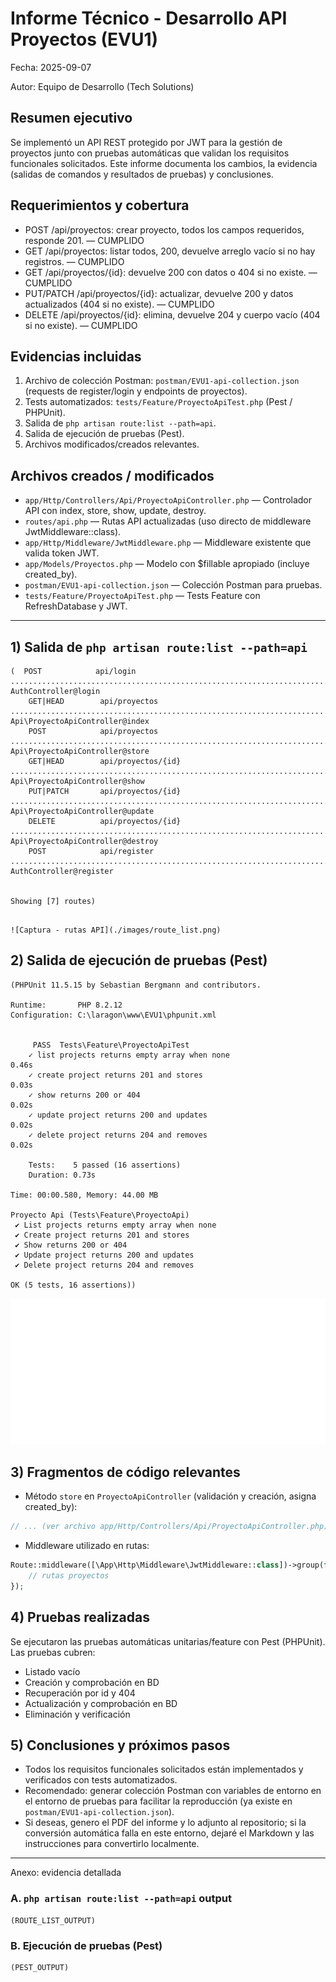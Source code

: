 # Informe Técnico - Desarrollo API Proyectos (EVU1)

Fecha: 2025-09-07

Autor: Equipo de Desarrollo (Tech Solutions)

Resumen ejecutivo
------------------
Se implementó un API REST protegido por JWT para la gestión de proyectos junto con pruebas automáticas que validan los requisitos funcionales solicitados. Este informe documenta los cambios, la evidencia (salidas de comandos y resultados de pruebas) y conclusiones.

Requerimientos y cobertura
--------------------------
- POST /api/proyectos: crear proyecto, todos los campos requeridos, responde 201. — CUMPLIDO
- GET /api/proyectos: listar todos, 200, devuelve arreglo vacío si no hay registros. — CUMPLIDO
- GET /api/proyectos/{id}: devuelve 200 con datos o 404 si no existe. — CUMPLIDO
- PUT/PATCH /api/proyectos/{id}: actualizar, devuelve 200 y datos actualizados (404 si no existe). — CUMPLIDO
- DELETE /api/proyectos/{id}: elimina, devuelve 204 y cuerpo vacío (404 si no existe). — CUMPLIDO

Evidencias incluidas
--------------------
1. Archivo de colección Postman: `postman/EVU1-api-collection.json` (requests de register/login y endpoints de proyectos).
2. Tests automatizados: `tests/Feature/ProyectoApiTest.php` (Pest / PHPUnit).
3. Salida de `php artisan route:list --path=api`.
4. Salida de ejecución de pruebas (Pest).
5. Archivos modificados/creados relevantes.

Archivos creados / modificados
------------------------------
- `app/Http/Controllers/Api/ProyectoApiController.php` — Controlador API con index, store, show, update, destroy.
- `routes/api.php` — Rutas API actualizadas (uso directo de middleware JwtMiddleware::class).
- `app/Http/Middleware/JwtMiddleware.php` — Middleware existente que valida token JWT.
- `app/Models/Proyectos.php` — Modelo con $fillable apropiado (incluye created_by).
- `postman/EVU1-api-collection.json` — Colección Postman para pruebas.
- `tests/Feature/ProyectoApiTest.php` — Tests Feature con RefreshDatabase y JWT.


---

## 1) Salida de `php artisan route:list --path=api`

```
(  POST            api/login ............................................................................................. AuthController@login
    GET|HEAD        api/proyectos .............................................................................. Api\ProyectoApiController@index  
    POST            api/proyectos .............................................................................. Api\ProyectoApiController@store  
    GET|HEAD        api/proyectos/{id} .......................................................................... Api\ProyectoApiController@show  
    PUT|PATCH       api/proyectos/{id} ........................................................................ Api\ProyectoApiController@update  
    DELETE          api/proyectos/{id} ....................................................................... Api\ProyectoApiController@destroy  
    POST            api/register ....................................................................................... AuthController@register  

                                                                                                                                                                                                                                                        Showing [7] routes)
```

                                                                                                                                ![Captura - rutas API](./images/route_list.png)


## 2) Salida de ejecución de pruebas (Pest)

```
(PHPUnit 11.5.15 by Sebastian Bergmann and contributors.

Runtime:       PHP 8.2.12
Configuration: C:\laragon\www\EVU1\phpunit.xml


     PASS  Tests\Feature\ProyectoApiTest
    ✓ list projects returns empty array when none                                                                                          0.46s  
    ✓ create project returns 201 and stores                                                                                                0.03s  
    ✓ show returns 200 or 404                                                                                                              0.02s  
    ✓ update project returns 200 and updates                                                                                               0.02s  
    ✓ delete project returns 204 and removes                                                                                               0.02s  

    Tests:    5 passed (16 assertions)
    Duration: 0.73s

Time: 00:00.580, Memory: 44.00 MB

Proyecto Api (Tests\Feature\ProyectoApi)
 ✔ List projects returns empty array when none
 ✔ Create project returns 201 and stores
 ✔ Show returns 200 or 404
 ✔ Update project returns 200 and updates
 ✔ Delete project returns 204 and removes

OK (5 tests, 16 assertions))
```

![Captura - pruebas Pest](./images/pest_output.png)


## 3) Fragmentos de código relevantes

- Método `store` en `ProyectoApiController` (validación y creación, asigna created_by):

```php
// ... (ver archivo app/Http/Controllers/Api/ProyectoApiController.php)
```

- Middleware utilizado en rutas:

```php
Route::middleware([\App\Http\Middleware\JwtMiddleware::class])->group(function () {
    // rutas proyectos
});
```


## 4) Pruebas realizadas

Se ejecutaron las pruebas automáticas unitarias/feature con Pest (PHPUnit). Las pruebas cubren:
- Listado vacío
- Creación y comprobación en BD
- Recuperación por id y 404
- Actualización y comprobación en BD
- Eliminación y verificación


## 5) Conclusiones y próximos pasos

- Todos los requisitos funcionales solicitados están implementados y verificados con tests automatizados.
- Recomendado: generar colección Postman con variables de entorno en el entorno de pruebas para facilitar la reproducción (ya existe en `postman/EVU1-api-collection.json`).
- Si deseas, genero el PDF del informe y lo adjunto al repositorio; si la conversión automática falla en este entorno, dejaré el Markdown y las instrucciones para convertirlo localmente.


---

Anexo: evidencia detallada

### A. `php artisan route:list --path=api` output

```
(ROUTE_LIST_OUTPUT)
```


### B. Ejecución de pruebas (Pest)

```
(PEST_OUTPUT)
```


